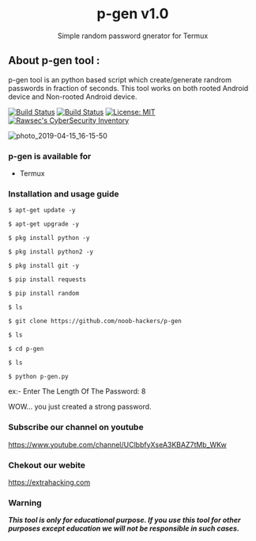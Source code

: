 <h1 align="center">p-gen v1.0</h1>
<p align="center">
      Simple random password gnerator for Termux
</p>

## About p-gen tool :

p-gen tool is an python based script which create/generate randrom passwords in fraction of seconds. This tool works on both rooted Android device and Non-rooted Android device.

[![Build Status](https://img.shields.io/github/stars/noob-hackers/ipdrone.svg)](https://github.com/noob-hackers/ipdrone)
[![Build Status](https://img.shields.io/github/forks/noob-hackers/ipdrone.svg)](https://github.com/noob-hackers/ipdrone)
[![License: MIT](https://img.shields.io/github/license/noob-hackers/ipdrone.svg)](https://github.com/noob-hackers/ipdrone)
[![Rawsec's CyberSecurity Inventory](https://inventory.rawsec.ml/img/badges/Rawsec-inventoried-FF5050_flat.svg)](https://inventory.rawsec.ml/tools.html#p-gen)

![photo_2019-04-15_16-15-50](https://user-images.githubusercontent.com/49580304/56127910-db942700-5f9b-11e9-8450-a4fcd210cad7.jpg)

### p-gen is available for

* Termux

### Installation and usage guide
```
$ apt-get update -y
```
```
$ apt-get upgrade -y
```
```
$ pkg install python -y 
```
```
$ pkg install python2 -y
```
```
$ pkg install git -y
```
```
$ pip install requests
```
```
$ pip install random
```
```
$ ls
```
```
$ git clone https://github.com/noob-hackers/p-gen
```
```
$ ls
```
```
$ cd p-gen
```
```
$ ls
```
```
$ python p-gen.py
```
ex:- Enter The Length Of The Password: 8

WOW... you just created a strong password.

### Subscribe our channel on youtube
https://www.youtube.com/channel/UClbbfyXseA3KBAZ7tMb_WKw

### Chekout our webite 
https://extrahacking.com
     
### Warning

***This tool is only for educational purpose. If you use this tool for other purposes except education we will not be responsible in such cases.***
